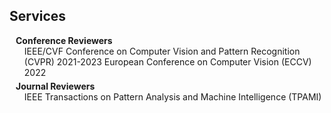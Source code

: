 ## Services

<h4 style="margin:0 10px 0;">Conference Reviewers</h4>

<ul style="margin:0 0 5px;">
  IEEE/CVF Conference on Computer Vision and Pattern Recognition (CVPR) 2021-2023
<!-- <!--   <li><a href="http://iccv2021.thecvf.com/"><autocolor>IEEE/CVF International Conference on Computer Vision (ICCV) 2021</autocolor></a></li> -->
  European Conference on Computer Vision (ECCV) 2022
</ul>

<h4 style="margin:0 10px 0;">Journal Reviewers</h4>

<ul style="margin:0 0 20px;">
  IEEE Transactions on Pattern Analysis and Machine Intelligence (TPAMI)
</ul>
